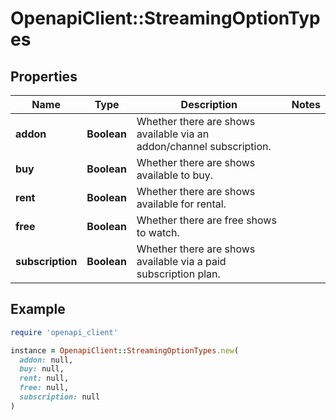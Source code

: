 # OpenapiClient::StreamingOptionTypes

## Properties

| Name | Type | Description | Notes |
| ---- | ---- | ----------- | ----- |
| **addon** | **Boolean** | Whether there are shows available via an addon/channel subscription. |  |
| **buy** | **Boolean** | Whether there are shows available to buy. |  |
| **rent** | **Boolean** | Whether there are shows available for rental. |  |
| **free** | **Boolean** | Whether there are free shows to watch. |  |
| **subscription** | **Boolean** | Whether there are shows available via a paid subscription plan. |  |

## Example

```ruby
require 'openapi_client'

instance = OpenapiClient::StreamingOptionTypes.new(
  addon: null,
  buy: null,
  rent: null,
  free: null,
  subscription: null
)
```

